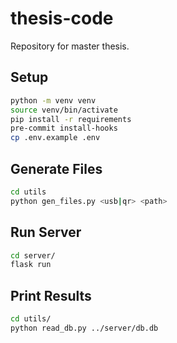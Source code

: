 # thesis-code

Repository for master thesis.

## Setup
```bash
python -m venv venv
source venv/bin/activate
pip install -r requirements
pre-commit install-hooks
cp .env.example .env
```

## Generate Files
```bash
cd utils
python gen_files.py <usb|qr> <path>
```

## Run Server
```bash
cd server/
flask run
```

## Print Results
```bash
cd utils/
python read_db.py ../server/db.db
```
